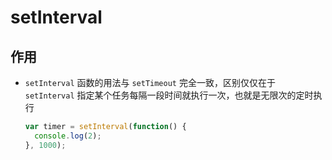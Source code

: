 # setInterval

## 作用

- `setInterval` 函数的用法与 `setTimeout` 完全一致，区别仅仅在于 `setInterval` 指定某个任务每隔一段时间就执行一次，也就是无限次的定时执行

    ```js
    var timer = setInterval(function() {
      console.log(2);
    }, 1000);
    ```
